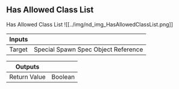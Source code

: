 ## Has Allowed Class List
Has Allowed Class List
![[../img/nd_img_HasAllowedClassList.png]]

|Inputs||
|--|--|
| Target | Special Spawn Spec Object Reference |

|Outputs||
|--|--|
| Return Value | Boolean |
